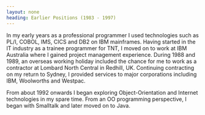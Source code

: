 ```yaml
---
layout: none
heading: Earlier Positions (1983 - 1997)
---
```


<p>

In my early years as a professional programmer I used technologies such
as PL/I, COBOL, IMS, CICS and DB2 on IBM mainframes. Having started in
the IT industry as a trainee programmer for TNT, I moved on to work at
IBM Australia where I gained project management experience. During 1988
and 1989, an overseas working holiday included the chance for me to work
as a contractor at Lombard North Central in Redhill, UK. Continuing
contracting on my return to Sydney, I provided services to major
corporations including IBM, Woolworths and Westpac.

</p>
<p>

From about 1992 onwards I began exploring Object-Orientation and
Internet technologies in my spare time. From an OO programming
perspective, I began with Smalltalk and later moved on to Java.

</p>
